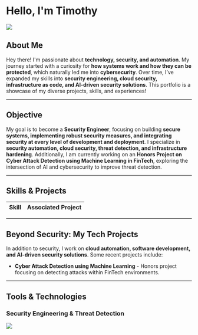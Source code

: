# Hello, I'm Timothy
<a href="https://www.linkedin.com/in/timothy-mcleod-b01b9b236"><img src="https://img.shields.io/badge/-LinkedIn-0072b1?&style=for-the-badge&logo=linkedin&logoColor=white" /></a>

## About Me
Hey there! I'm passionate about **technology, security, and automation**. My journey started with a curiosity for **how systems work and how they can be protected**, which naturally led me into **cybersecurity**. Over time, I’ve expanded my skills into **security engineering, cloud security, infrastructure as code, and AI-driven security solutions**. This portfolio is a showcase of my diverse projects, skills, and experiences!

---

## Objective
My goal is to become a **Security Engineer**, focusing on building **secure systems, implementing robust security measures, and integrating security at every level of development and deployment**. I specialize in **security automation, cloud security, threat detection, and infrastructure hardening**. Additionally, I am currently working on an **Honors Project on Cyber Attack Detection using Machine Learning in FinTech**, exploring the intersection of AI and cybersecurity to improve threat detection.

---

## Skills & Projects

| Skill                                         | Associated Project         |
|-----------------------------------------------|----------------------------|
<!--
| SIEM Implementation and Log Analysis          | <a href="https://google.com">Detection Lab</a>|
| Cloud Security & Compliance                   | AWS Security Framework|
| Infrastructure as Code (IaC) with Terraform   | Secure AWS Deployment|
| CI/CD Pipeline Security                       | Secure GitHub Actions|
| Security Automation with Shuffle SOAR         | SOC Automation Lab|
| Security Monitoring & Incident Response       | Threat Detection Platform|
| AI-Powered Threat Detection                   | Cyber Attack Detection in FinTech|
-->

---

## Beyond Security: My Tech Projects
In addition to security, I work on **cloud automation, software development, and AI-driven security solutions**. Some recent projects include:
- **Cyber Attack Detection using Machine Learning** - Honors project focusing on detecting attacks within FinTech environments.
<!-- - **Security Engineering in AWS & Azure** - Implementing security best practices for cloud environments.
- **AI Chatbot for Security Analysis** - Uses **NLP and Python** to analyze security logs.
- **Automated Compliance Scanning** - Scripts to check **CIS benchmarks for AWS and Kubernetes**.
-->

---

## Tools & Technologies

### Security Engineering & Threat Detection
<div>
    <img src="https://img.shields.io/badge/-Wireshark-1679A7?&style=for-the-badge&logo=Wireshark&logoColor=white" />
  <!--  
    <img src="https://img.shields.io/badge/-Suricata-EF3B2D?&style=for-the-badge&logo=Suricata&logoColor=white" />
    <img src="https://img.shields.io/badge/-Zeek-777BB4?&style=for-the-badge&logo=Zeek&logoColor=white" />
    <img src="https://img.shields.io/badge/-Trivy-000000?&style=for-the-badge&logo=Trivy&logoColor=white" />
  -->
</div>

<!--
### Cloud Security & Automation
<div>
    <img src="https://img.shields.io/badge/-Docker-2496ED?&style=for-the-badge&logo=Docker&logoColor=white" />
    <img src="https://img.shields.io/badge/-Kubernetes-326CE5?&style=for-the-badge&logo=Kubernetes&logoColor=white" />
    <img src="https://img.shields.io/badge/-Terraform-623CE4?&style=for-the-badge&logo=Terraform&logoColor=white" />
    <img src="https://img.shields.io/badge/-Ansible-EE0000?&style=for-the-badge&logo=Ansible&logoColor=white" />
</div>

<!--
### Cloud Security & SIEM
<div>
    <img src="https://img.shields.io/badge/-AWS_Security-FF9900?&style=for-the-badge&logo=Amazon-AWS&logoColor=white" />
    <img src="https://img.shields.io/badge/-Azure_Security-0078D4?&style=for-the-badge&logo=Microsoft&logoColor=white" />
    <img src="https://img.shields.io/badge/-Splunk-000000?&style=for-the-badge&logo=Splunk&logoColor=white" />
</div>

<!-- --- -->
<!-- 
## Certifications
<div>
  <img src="https://img.shields.io/badge/-Security%2B-FF0000?&style=for-the-badge&logo=CompTIA&logoColor=white" />
    <img src="https://img.shields.io/badge/-AWS_CCP-FF9900?&style=for-the-badge&logo=Amazon-AWS&logoColor=white" />
    <img src="https://img.shields.io/badge/-Terraform_Associate-623CE4?&style=for-the-badge&logo=HashiCorp&logoColor=white" />

</div>
-->


<!-- --- -->

<!-- ## 🚀 Featured Projects
**Cyber Attack Detection in FinTech** - Honors project using machine learning for real-time threat detection in financial environments.
<!--
**Detection Lab** - Focused on SIEM implementation, log analysis, and network traffic monitoring.  
**Cloud Security Hardening** - Implementing security controls and compliance frameworks.  
**IaC for AWS Security** - Infrastructure as Code (IaC) for secure cloud deployments.  
**AI Security Analysis** - Created a machine learning model for analyzing security logs.  
-->


